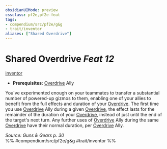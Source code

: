 ```yaml
---
obsidianUIMode: preview
cssclass: pf2e,pf2e-feat
tags:
- compendium/src/pf2e/g&g
- trait/inventor
aliases: ["Shared Overdrive"]
---
```

# Shared Overdrive  *Feat 12*  
[inventor](rules/traits/inventor-g-g.md "Inventor Class Trait")  

- **Prerequisites**: [Overdrive](rules/actions/overdrive-g-g.md) Ally

You've experimented enough on your teammates to transfer a substantial number of powered-up gizmos to them, enabling one of your allies to benefit from the full effects and duration of your [Overdrive](rules/actions/overdrive-g-g.md). The first time you use [Overdrive](rules/actions/overdrive-g-g.md) Ally during a given [Overdrive](rules/actions/overdrive-g-g.md), the effect lasts for the remainder of the duration of your [Overdrive](rules/actions/overdrive-g-g.md), instead of just until the end of the target's next turn. Any further uses of [Overdrive](rules/actions/overdrive-g-g.md) Ally during the same [Overdrive](rules/actions/overdrive-g-g.md) have their normal duration, per [Overdrive](rules/actions/overdrive-g-g.md) Ally.

*Source: Guns & Gears p. 30*  
%% #compendium/src/pf2e/g&g #trait/inventor %%